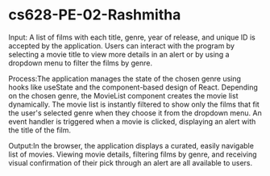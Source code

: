 # cs628-PE-02-Rashmitha
Input: A list of films with each title, genre, year of release, and unique ID is accepted by the application. Users can interact with the program by selecting a movie title to view more details in an alert or by using a dropdown menu to filter the films by genre.

Process:The application manages the state of the chosen genre using hooks like useState and the component-based design of React. Depending on the chosen genre, the MovieList component creates the movie list dynamically. The movie list is instantly filtered to show only the films that fit the user's selected genre when they choose it from the dropdown menu. An event handler is triggered when a movie is clicked, displaying an alert with the title of the film.

Output:In the browser, the application displays a curated, easily navigable list of movies. Viewing movie details, filtering films by genre, and receiving visual confirmation of their pick through an alert are all available to users.


